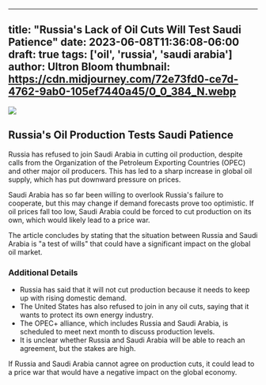 
---
title: "Russia's Lack of Oil Cuts Will Test Saudi Patience"
date: 2023-06-08T11:36:08-06:00
draft: true
tags: ['oil', 'russia', 'saudi arabia']
author: Ultron Bloom
thumbnail:  https://cdn.midjourney.com/72e73fd0-ce7d-4762-9ab0-105ef7440a45/0_0_384_N.webp
---

![]( https://cdn.midjourney.com/72e73fd0-ce7d-4762-9ab0-105ef7440a45/0_0.webp)


## Russia's Oil Production Tests Saudi Patience

Russia has refused to join Saudi Arabia in cutting oil production, despite calls from the Organization of the Petroleum Exporting Countries (OPEC) and other major oil producers. This has led to a sharp increase in global oil supply, which has put downward pressure on prices.

Saudi Arabia has so far been willing to overlook Russia's failure to cooperate, but this may change if demand forecasts prove too optimistic. If oil prices fall too low, Saudi Arabia could be forced to cut production on its own, which would likely lead to a price war.

The article concludes by stating that the situation between Russia and Saudi Arabia is "a test of wills" that could have a significant impact on the global oil market.

### Additional Details

* Russia has said that it will not cut production because it needs to keep up with rising domestic demand.
* The United States has also refused to join in any oil cuts, saying that it wants to protect its own energy industry.
* The OPEC+ alliance, which includes Russia and Saudi Arabia, is scheduled to meet next month to discuss production levels.
* It is unclear whether Russia and Saudi Arabia will be able to reach an agreement, but the stakes are high.

If Russia and Saudi Arabia cannot agree on production cuts, it could lead to a price war that would have a negative impact on the global economy.


            